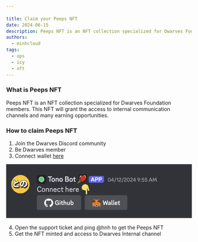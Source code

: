 ```yaml
---

title: Claim your Peeps NFT
date: 2024-06-15
description: Peeps NFT is an NFT collection specialized for Dwarves Foundation members. This post will guide you how to earn a peep NFT. 
authors:
  - minhcloud
tags:
  - ops
  - icy
  - nft
---
```


### What is Peeps NFT

Peeps NFT is an NFT collection specialized for Dwarves Foundation members. This NFT will grant the access to internal communication channels and many earning opportunities.

### How to claim Peeps NFT

1. Join the Dwarves Discord community
2. Be Dwarves member
3. Connect wallet [here](https://discord.com/channels/462663954813157376/1006198672486309908/1228176667533508700)

![](assets/peep-nft_clean-shot-2024-06-16-at-22-48-08-2x.webp)

4. Open the support ticket and ping @hnh to get the Peeps NFT
5. Get the NFT minted and access to Dwarves Internal channel
